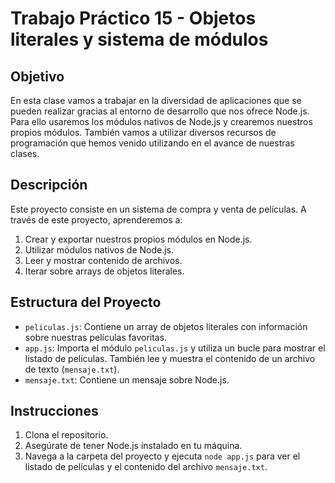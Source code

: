 # Trabajo Práctico 15 - Objetos literales y sistema de módulos

## Objetivo
En esta clase vamos a trabajar en la diversidad de aplicaciones que se pueden realizar gracias al entorno de desarrollo que nos ofrece Node.js. Para ello usaremos los módulos nativos de Node.js y crearemos nuestros propios módulos. También vamos a utilizar diversos recursos de programación que hemos venido utilizando en el avance de nuestras clases.

## Descripción
Este proyecto consiste en un sistema de compra y venta de películas. A través de este proyecto, aprenderemos a:

1. Crear y exportar nuestros propios módulos en Node.js.
2. Utilizar módulos nativos de Node.js.
3. Leer y mostrar contenido de archivos.
4. Iterar sobre arrays de objetos literales.

## Estructura del Proyecto
- `peliculas.js`: Contiene un array de objetos literales con información sobre nuestras películas favoritas.
- `app.js`: Importa el módulo `peliculas.js` y utiliza un bucle para mostrar el listado de películas. También lee y muestra el contenido de un archivo de texto (`mensaje.txt`).
- `mensaje.txt`: Contiene un mensaje sobre Node.js.

## Instrucciones
1. Clona el repositorio.
2. Asegúrate de tener Node.js instalado en tu máquina.
3. Navega a la carpeta del proyecto y ejecuta `node app.js` para ver el listado de películas y el contenido del archivo `mensaje.txt`.
